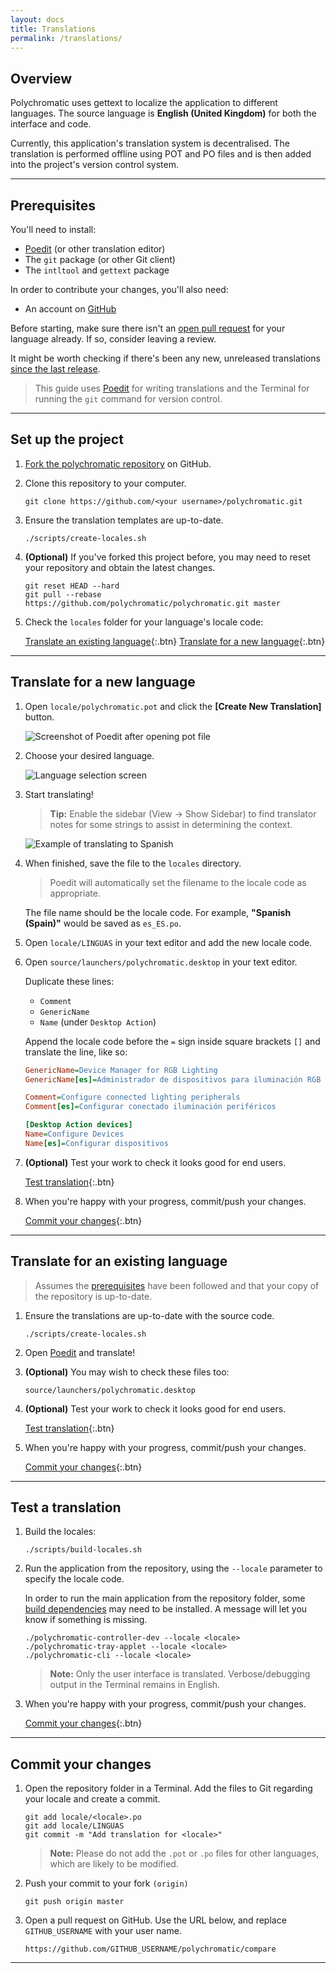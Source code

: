```yaml
---
layout: docs
title: Translations
permalink: /translations/
---
```


## Overview

Polychromatic uses gettext to localize the application to different languages.
The source language is **English (United Kingdom)** for both the interface and
code.

Currently, this application's translation system is decentralised.
The translation is performed offline using POT and PO files and is then
added into the project's version control system.

---

## Prerequisites

You'll need to install:

* [Poedit] (or other translation editor)
* The `git` package (or other Git client)
* The `intltool` and `gettext` package

In order to contribute your changes, you'll also need:

* An account on [GitHub](https://github.com)

Before starting, make sure there isn't an [open pull request] for your language already.
If so, consider leaving a review.

It might be worth checking if there's been any new, unreleased translations [since the last release].

[open pull request]: https://github.com/polychromatic/polychromatic/pulls?q=is%3Apr+is%3Aopen+label%3Ai18n+
[since the last release]: https://github.com/polychromatic/polychromatic/compare/stable...master
[Poedit]: https://poedit.net/

> This guide uses [Poedit] for writing translations and the Terminal for
running the `git` command for version control.

---

## Set up the project

1. [Fork the polychromatic repository](https://github.com/polychromatic/polychromatic/fork) on GitHub.

1. Clone this repository to your computer.

       git clone https://github.com/<your username>/polychromatic.git

1. Ensure the translation templates are up-to-date.

       ./scripts/create-locales.sh

1. **(Optional)** If you've forked this project before, you may need to reset your repository and obtain the latest changes.

       git reset HEAD --hard
       git pull --rebase https://github.com/polychromatic/polychromatic.git master

1. Check the `locales` folder for your language's locale code:

    [Translate an existing language](#translate-for-an-existing-language){:.btn}
    [Translate for a new language](#translate-for-a-new-language){:.btn}

---

## Translate for a new language

1. Open `locale/polychromatic.pot` and click the **[Create New Translation]** button.

    ![Screenshot of Poedit after opening pot file](/images/poedit-1.png)

1. Choose your desired language.

    ![Language selection screen](/images/poedit-2.png)

1. Start translating!

    > **Tip:** Enable the sidebar (View → Show Sidebar) to find translator notes
    for some strings to assist in determining the context.

    ![Example of translating to Spanish](/images/poedit-3.png)

1. When finished, save the file to the `locales` directory.

    > Poedit will automatically set the filename to the locale code as appropriate.

    The file name should be the locale code. For example, **"Spanish (Spain)"** would be saved as `es_ES.po`.

1. Open `locale/LINGUAS` in your text editor and add the new locale code.

1. Open `source/launchers/polychromatic.desktop` in your text editor.

    Duplicate these lines:
    * `Comment`
    * `GenericName`
    * `Name` (under `Desktop Action`)

    Append the locale code before the `=` sign inside square brackets `[]` and translate the line, like so:

    ```ini
    GenericName=Device Manager for RGB Lighting
    GenericName[es]=Administrador de dispositivos para iluminación RGB

    Comment=Configure connected lighting peripherals
    Comment[es]=Configurar conectado iluminación periféricos

    [Desktop Action devices]
    Name=Configure Devices
    Name[es]=Configurar dispositivos
    ```

1. **(Optional)** Test your work to check it looks good for end users.

    [Test translation](#test-a-translation){:.btn}

1. When you're happy with your progress, commit/push your changes.

    [Commit your changes](#commit-your-changes){:.btn}

---

## Translate for an existing language

> Assumes the [prerequisites](#prerequisites) have been followed and that your
> copy of the repository is up-to-date.

1. Ensure the translations are up-to-date with the source code.

       ./scripts/create-locales.sh

1. Open [Poedit] and translate!

1. **(Optional)** You may wish to check these files too:

       source/launchers/polychromatic.desktop

1. **(Optional)** Test your work to check it looks good for end users.

    [Test translation](#test-a-translation){:.btn}

1. When you're happy with your progress, commit/push your changes.

    [Commit your changes](#commit-your-changes){:.btn}


---

## Test a translation

1. Build the locales:

       ./scripts/build-locales.sh

1. Run the application from the repository, using the `--locale` parameter to
    specify the locale code.

    In order to run the main application from the repository folder, some [build dependencies]
    may need to be installed. A message will let you know if something is missing.

       ./polychromatic-controller-dev --locale <locale>
       ./polychromatic-tray-applet --locale <locale>
       ./polychromatic-cli --locale <locale>

    > **Note:** Only the user interface is translated. Verbose/debugging output in
    the Terminal remains in English.

1. When you're happy with your progress, commit/push your changes.

    [Commit your changes](#commit-your-changes){:.btn}


[build dependencies]: /dependencies/

---

## Commit your changes

1. Open the repository folder in a Terminal. Add the files to Git regarding your locale
and create a commit.

       git add locale/<locale>.po
       git add locale/LINGUAS
       git commit -m "Add translation for <locale>"

    > **Note:** Please do not add the `.pot` or `.po` files for other languages, which
    are likely to be modified.

1. Push your commit to your fork `(origin)`

       git push origin master

1. Open a pull request on GitHub. Use the URL below, and replace `GITHUB_USERNAME` with your user name.

       https://github.com/GITHUB_USERNAME/polychromatic/compare

---

